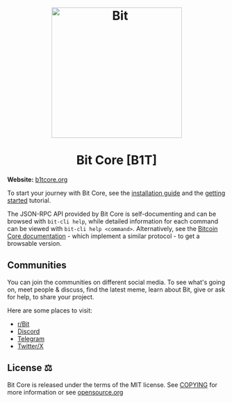 <h1 align="center">
<img src="https://b1tcore.org/bit-logo.png" alt="Bit" width="300"/>
<br/><br/>
Bit Core [B1T]
</h1>



**Website:** [b1tcore.org](https://b1tcore.org)



To start your journey with Bit Core, see the [installation guide](INSTALL.md) and the [getting started](doc/getting-started.md) tutorial.

The JSON-RPC API provided by Bit Core is self-documenting and can be browsed with `bit-cli help`, while detailed information for each command can be viewed with `bit-cli help <command>`. Alternatively, see the [Bitcoin Core documentation](https://developer.bitcoin.org/reference/rpc/) - which implement a similar protocol - to get a browsable version.


## Communities 

You can join the communities on different social media.
To see what's going on, meet people & discuss, find the latest meme, learn
about Bit, give or ask for help, to share your project.

Here are some places to visit:

* [r/Bit](https://www.reddit.com/r/FollowTheBit/)
* [Discord](https://discord.gg/UevXymWWjD)
* [Telegram](https://t.me/Bittoshimoto)
* [Twitter/X](https://x.com/bittoshimo)

## License ⚖️
Bit Core is released under the terms of the MIT license. See
[COPYING](COPYING) for more information or see
[opensource.org](https://opensource.org/licenses/MIT)
